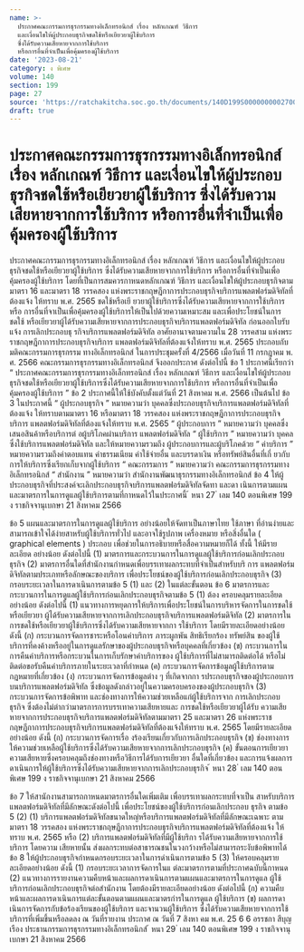 ```yaml
---
name: >-
  ประกาศคณะกรรมการธุรกรรมทางอิเล็กทรอนิกส์ เรื่อง หลักเกณฑ์ วิธีการ
  และเงื่อนไขให้ผู้ประกอบธุรกิจชดใช้หรือเยียวยาผู้ใช้บริการ
  ซึ่งได้รับความเสียหายจากการใช้บริการ
  หรือการอื่นที่จำเป็นเพื่อคุ้มครองผู้ใช้บริการ
date: '2023-08-21'
category: ง พิเศษ
volume: 140
section: 199
page: 27
source: 'https://ratchakitcha.soc.go.th/documents/140D199S0000000002700.pdf'
draft: true
---
```


# ประกาศคณะกรรมการธุรกรรมทางอิเล็กทรอนิกส์ เรื่อง หลักเกณฑ์ วิธีการ และเงื่อนไขให้ผู้ประกอบธุรกิจชดใช้หรือเยียวยาผู้ใช้บริการ ซึ่งได้รับความเสียหายจากการใช้บริการ หรือการอื่นที่จำเป็นเพื่อคุ้มครองผู้ใช้บริการ

ประกาศคณะกรรมการธุรกรรมทางอิเล็กทรอนิกส์ เรื่อง หลักเกณฑ์ วิธีการ และเงื่อนไขให้ผู้ประกอบธุรกิจชดใช้หรือเยียวยาผู้ใช้บริการ ซึ่งได้รับความเสียหายจากการใช้บริการ หรือการอื่นที่จำเป็นเพื่อคุ้มครองผู้ใช้บริการ โดยที่เป็นการสมควรกาหนดหลักเกณฑ์ วิธีการ และเงื่อนไขให้ผู้ประกอบธุรกิจตามมาตรา 16 และมาตรา 18 วรรคสอง แห่งพระราชกฤษฎีกาการประกอบธุรกิจบริการแพลตฟอร์มดิจิทัลที่ต้องแจ้ง ให้ทราบ พ.ศ. 2565 ชดใช้หรือเยี ยวยาผู้ใช้บริการซึ่งได้รับความเสียหายจากการใช้บริการ หรือ การอื่นที่จาเป็นเพื่อคุ้มครองผู้ใช้บริการให้เป็นไปด้วยความเหมาะสม และเพื่อประโยชน์ในการชดใช้ หรือเยียวยาผู้ได้รับความเสียหายจากการประกอบธุรกิจบริการแพลตฟอร์มดิจิทัล ก่อนออกใบรับแจ้ง การเลิกประกอบธุ รกิจบริการแพลตฟอร์มดิจิทัล อาศัยอานาจตามความใน 28 วรรคสาม แห่งพระราชกฤษฎีกาการประกอบธุรกิจบริการ แพลตฟอร์มดิจิทัลที่ต้องแจ้งให้ทราบ พ.ศ. 2565 ประกอบกับมติคณะกรรมการธุรกรรม ทางอิเล็กทรอนิกส์ ในการประชุมครั้งที่ 4/2566 เมื่อวันที่ 11 กรกฎาคม พ. ศ. 2566 คณะกรรมการธุรกรรมทางอิเล็กทรอนิกส์ จึงออกประกาศ ดังต่อไปนี้ ข้อ 1 ประกาศนี้เรียกว่า “ ประกาศคณะกรรมการธุรกรรมทางอิเล็กทรอนิกส์ เรื่อง หลักเกณฑ์ วิธีการ และเงื่อนไขให้ผู้ประกอบธุรกิจชดใช้หรือเยียวยาผู้ใช้บริการซึ่งได้รับความเสียหายจากการใช้บริการ หรือการอื่นที่จำเป็นเพื่อคุ้มครองผู้ใช้บริการ ” ข้อ 2 ประกาศนี้ให้ใช้บังคับตั้งแต่วันที่ 21 สิงหาคม พ.ศ. 2566 เป็นต้นไป ข้อ 3 ในประกาศนี้ “ ผู้ประกอบธุรกิจ ” หมายความว่า บุคคลซึ่งประกอบธุรกิจบริการแพลตฟอร์มดิจิทัลที่ต้องแจ้ง ให้ทราบตามมาตรา 16 หรือมาตรา 18 วรรคสอง แห่งพระราชกฤษฎีกาการประกอบธุรกิจบริการ แพลตฟอร์มดิจิทัลที่ต้องแจ้งให้ทราบ พ.ศ. 2565 “ ผู้ประกอบการ ” หมายความว่า บุคคลซึ่งเสนอสินค้าหรือบริการต่ อผู้บริโภคผ่านบริการ แพลตฟอร์มดิจิทัล “ ผู้ใช้บริการ ” หมายความว่า บุคคลซึ่งใช้บริการแพลตฟอร์มดิจิทัล และให้หมายความรวมถึง ผู้ประกอบการและผู้บริโภคด้วย “ ค่าบริการ ” หมายความรวมถึงค่าตอบแทน ค่าธรรมเนียม ค่าใช้จ่ายอื่น และบรรดาเงิน หรือทรัพย์สินอื่นที่เกี่ ยวกับการให้บริการซึ่งเรียกเก็บจากผู้ใช้บริการ “ คณะกรรมการ ” หมายความว่า คณะกรรมการธุรกรรมทางอิเล็กทรอนิกส์ “ สำนักงาน ” หมายความว่า สำนักงานพัฒนาธุรกรรมทางอิเล็กทรอนิกส์ ข้อ 4 ให้ผู้ประกอบธุรกิจที่ประสงค์จะเลิกประกอบธุรกิจบริการแพลตฟอร์มดิจิทัลจัดทา และดา เนินการตามแผนและมาตรการในการดูแลผู้ใช้บริการตามที่กาหนดไว้ในประกาศนี้ ้ หนา 27 ่ เลม 140 ตอนพิเศษ 199 ง ราชกิจจานุเบกษา 21 สิงหาคม 2566

ข้อ 5 แผนและมาตรการในการดูแลผู้ใช้บริการ อย่างน้อยให้จัดทาเป็นภาษาไทย ใช้ภาษา ที่อ่านง่ายและสามารถเข้าใจได้ง่ายสาหรับผู้ใช้บริการทั่วไป และอาจใช้รูปภาพ เครื่องหมาย หรือสิ่งอื่นใด ( graphical elements ) ประกอบ เพื่อช่วยในการอธิบายหรือสื่อความหมายก็ได้ ทั้งนี้ ให้มีรายละเอียด อย่างน้อย ดังต่อไปนี้ (1) มาตรการและกระบวนการในการดูแลผู้ใช้บริการก่อนเลิกประกอบธุรกิจ (2) มาตรการอื่นใดที่สำนักงานกำหนดเพื่อบรรเทาผลกระทบที่จำเป็นสำหรับบริ การ แพลตฟอร์มดิจิทัลตามประเภทหรือลักษณะของบริการ เพื่อประโยชน์ของผู้ใช้บริการก่อนเลิกประกอบธุรกิจ (3) กรอบระยะเวลาในการดาเนินการตามข้อ 5 (1) และ (2) ในแต่ละขั้นตอน ข้อ 6 มาตรการและกระบวนการในการดูแลผู้ใช้บริการก่อนเลิกประกอบธุรกิจตามข้อ 5 (1) ต้อง ครอบคลุมรายละเอียดอย่างน้อย ดังต่อไปนี้ (1) แนวทางการหยุดการให้บริการเพื่อประโยชน์ในการบริหารจัดการในการชดใช้หรือเยียวยา ผู้ได้รับความเสียหายจากการเลิกประกอบธุรกิจบริการแพลตฟอร์มดิจิทัล (2) มาตรการในการชดใช้หรือเยียวยาผู้ใช้บริการซึ่งได้รับความเสียหายจากกา รใช้บริการ โดยมีรายละเอียดอย่างน้อย ดังนี้ (ก) กระบวนการจัดการชาระหรือโอนค่าบริการ ภาระผูกพัน สิทธิเรียกร้อง ทรัพย์สิน ของผู้ใช้บริการที่คงค้างหรืออยู่ในการดูแลรักษาของผู้ประกอบธุรกิจหรือบุคคลที่เกี่ยวข้อง (ข) กระบวนการในการคืนค่าบริการหรือกระบวนในการเก็บรักษาค่าบริการของ ผู้ใช้บริการที่ไม่สามารถติดต่อได้ หรือไม่ติดต่อขอรับคืนค่าบริการภายในระยะเวลาที่กำหนด (ค) กระบวนการจัดการข้อมูลผู้ใช้บริการตามกฎหมายที่เกี่ยวข้อง (ง) กระบวนการจัดการข้อมูลต่าง ๆ ที่เกิดจากกา รประกอบธุรกิจของผู้ประกอบการ บนบริการแพลตฟอร์มดิจิทัล ซึ่งข้อมูลดังกล่าวอยู่ในความครอบครองของผู้ประกอบธุรกิจ (3) กระบวนการจัดการข้อพิพาท และช่องทางการให้ความช่วยเหลือแก่ผู้ใช้บริการจาก การเลิกประกอบธุรกิจ ซึ่งต้องไม่ต่ากว่ามาตรการการบรรเทาความเสียหายและ การชดใช้หรือเยียวยาผู้ได้รับ ความเสียหายจากการประกอบธุรกิจบริการแพลตฟอร์มดิจิทัลตามมาตรา 25 และมาตรา 26 แห่งพระราชกฤษฎีกาการประกอบธุรกิจบริการแพลตฟอร์มดิจิทัลที่ต้องแจ้งให้ทราบ พ.ศ. 2565 โดยมีรายละเอียดอย่างน้อย ดังนี้ (ก) กระบวนการจัดการเรื่อ งร้องเรียนเกี่ยวกับการเลิกประกอบธุรกิจ (ข) ช่องทางการให้ความช่วยเหลือผู้ใช้บริการซึ่งได้รับความเสียหายจากการเลิกประกอบธุรกิจ (ค) ขั้นตอนการเยียวยาความเสียหายซึ่งครอบคลุมถึงช่องทางหรือวิธีการได้รับการเยียวยา อื่นใดที่เกี่ยวข้อง และการแจ้งผลการดาเนินการให้ผู้ใช้บริการซึ่งได้รับความเสียหายจากการเลิกประกอบธุรกิจ ้ หนา 28 ่ เลม 140 ตอนพิเศษ 199 ง ราชกิจจานุเบกษา 21 สิงหาคม 2566

ข้อ 7 ให้สานักงานสามารถกาหนดมาตรการอื่นใดเพิ่มเติม เพื่อบรรเทาผลกระทบที่จาเป็น สาหรับบริการแพลตฟอร์มดิจิทัลที่มีลักษณะดังต่อไปนี้ เพื่อประโยชน์ของผู้ใช้บริการก่อนเลิกประกอบ ธุรกิจ ตามข้อ 5 (2) (1) บริการแพลตฟอร์มดิจิทัลขนาดใหญ่หรือบริการแพลตฟอร์มดิจิทัลที่มีลักษณะเฉพาะ ตามมาตรา 18 วรรคสอง แห่งพระราชกฤษฎีกาการประกอบธุรกิจบริการแพลตฟอร์มดิจิทัลที่ต้องแจ้ง ให้ทราบ พ.ศ. 2565 หรือ (2) บริการแพลตฟอร์มดิจิทัลที่มีผู้ใช้บริกา รได้รับความเสียหายจากการใช้บริการ โดยความ เสียหายนั้น ส่งผลกระทบต่อสาธารณชนในวงกว้างหรือไม่สามารถระงับข้อพิพาทได้ ข้อ 8 ให้ผู้ประกอบธุรกิจกำหนดกรอบระยะเวลาในการดำเนินการตามข้อ 5 (3) ให้ครอบคลุมรายละเอียดอย่างน้อย ดังนี้ (1) กรอบระยะเวลาการจัดการในแ ต่ละมาตรการตามที่ประกาศฉบับนี้กาหนด (2) แนวทางการรายงานความคืบหน้าและผลการดาเนินการตามแผนและมาตรการในการดูแล ผู้ใช้บริการก่อนเลิกประกอบธุรกิจต่อสำนักงาน โดยต้องมีรายละเอียดอย่างน้อย ดังต่อไปนี้ (ก) ความคืบหน้าและผลการดาเนินการแต่ละขั้นตอนตามแผนและมาตรกำรในการดูแล ผู้ใช้บริการ (ข) ผลการดาเนินการจัดการกับข้อร้องเรียนของผู้ใช้บริการ และจานวนผู้ใช้บริการ ซึ่งได้รับความเสียหายจากการใช้บริการที่เพิ่มขึ้นหรือลดลง ณ วันที่รายงาน ประกาศ ณ วันที่ 7 สิงหา คม พ.ศ. 25 6 6 อรรชกา สีบุญเรือง ประธานกรรมการธุรกรรมทางอิเล็กทรอนิกส์ ้ หนา 29 ่ เลม 140 ตอนพิเศษ 199 ง ราชกิจจานุเบกษา 21 สิงหาคม 2566
